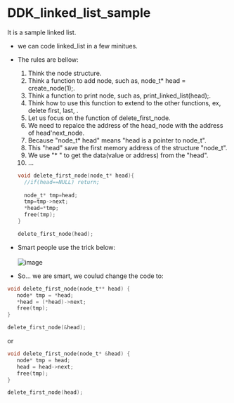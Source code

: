# DDK_linked_list_sample
It is a sample linked list.

* we can code linked_list in a few minitues.
* The rules are bellow:
  1. Think the node structure.
  2. Think a function to add node, such as, node_t* head = create_node(1);.
  3. Think a function to print node, such as, print_linked_list(head);.
  4. Think how to use this function to extend to the other functions, ex, delete first, last, .
  5. Let us focus on the function of delete_first_node.
  6. We need to repalce the address of the head_node with the address of head'next_node.  
  7. Because "node_t* head" means "head is a pointer to node_t".
  8. This "head" save the first memory address of the structure "node_t". 
  9. We use "* " to get the data(value or address) from the "head".
  10. ...
  ```C
  void delete_first_node(node_t* head){
    //if(head==NULL) return;
    
    node_t* tmp=head;
    tmp=tmp->next;  
    *head=*tmp;
    free(tmp);
  }
  
  delete_first_node(head);
  ```
* Smart people use the trick below:<br>  
![image](https://user-images.githubusercontent.com/67073582/123205707-f86a0480-d4ec-11eb-8286-1bb575cbf1ca.png) <br>

* So... we are smart, we coulud change the code to:
 ```C
 void delete_first_node(node_t** head) {
    node* tmp = *head;
    *head = (*head)->next; 
    free(tmp); 
}

delete_first_node(&head);
```
or
 ```C
 void delete_first_node(node_t* &head) {
    node* tmp = head;
    head = head->next;   
    free(tmp); 
}

delete_first_node(head);
```


  

